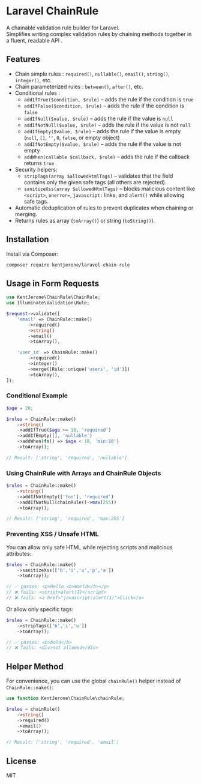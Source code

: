 # Laravel ChainRule

A chainable validation rule builder for Laravel.  
Simplifies writing complex validation rules by chaining methods together in a fluent, readable API .

## Features

- Chain simple rules : `required()`, `nullable()`, `email()`, `string()`, `integer()`, etc.  
- Chain parameterized rules : `between()`, `after()`, etc.  
- Conditional rules :
  - `addIfTrue($condition, $rule)` – adds the rule if the condition is `true`
  - `addIfFalse($condition, $rule)` – adds the rule if the condition is `false`
  - `addIfNull($value, $rule)` – adds the rule if the value is `null`
  - `addIfNotNull($value, $rule)` – adds the rule if the value is not `null`
  - `addIfEmpty($value, $rule)` – adds the rule if the value is empty (`null`, `[]`, `''`, `0`, `false`, or empty object)
  - `addIfNotEmpty($value, $rule)` – adds the rule if the value is not empty
  - `addWhen(callable $callback, $rule)` – adds the rule if the callback returns `true`
- Security helpers:
  - `stripTags(array $allowedHtmlTags)` – validates that the field contains only the given safe tags (all others are rejected).
  - `sanitizeXss(array $allowedHtmlTags)` – blocks malicious content like `<script>`, `onerror=`, `javascript:` links, and `alert()` while allowing safe tags.
- Automatic deduplication  of rules to prevent duplicates when chaining or merging.
- Returns rules as array  (`toArray()`) or string  (`toString()`).

## Installation

Install via Composer:

```bash
composer require kentjerone/laravel-chain-rule
```

## Usage in Form Requests

```php
use KentJerone\ChainRule\ChainRule;
use Illuminate\Validation\Rule;

$request->validate([
    'email' => ChainRule::make()
        ->required()
        ->string()
        ->email()
        ->toArray(),

    'user_id' => ChainRule::make()
        ->required()
        ->integer()
        ->merge([Rule::unique('users', 'id')])
        ->toArray(),
]);
```

### Conditional Example

```php
$age = 20;

$rules = ChainRule::make()
    ->string()
    ->addIfTrue($age >= 18, 'required')
    ->addIfEmpty([], 'nullable')
    ->addWhen(fn() => $age < 18, 'min:18')
    ->toArray();

// Result: ['string', 'required', 'nullable']
```

### Using ChainRule with Arrays and ChainRule Objects

```php
$rules = ChainRule::make()
    ->string()
    ->addIfNotEmpty(['foo'], 'required')
    ->addIfNotNull(chainRule()->max(255))
    ->toArray();

// Result: ['string', 'required', 'max:255']
```

### Preventing XSS / Unsafe HTML

You can allow only safe HTML while rejecting scripts and malicious attributes:

```php
$rules = ChainRule::make()
    ->sanitizeXss(['b','i','u','p','a'])
    ->toArray();

// ✅ passes: <p>Hello <b>World</b></p>
// ❌ fails: <script>alert(1)</script>
// ❌ fails: <a href="javascript:alert(1)">Click</a>
```

Or allow only specific tags:

```php
$rules = ChainRule::make()
    ->stripTags(['b','i','u'])
    ->toArray();

// ✅ passes: <b>bold</b>
// ❌ fails: <div>not allowed</div>
```

## Helper Method

For convenience, you can use the global `chainRule()` helper instead of `ChainRule::make()`:

```php
use function KentJerone\ChainRule\chainRule;

$rules = chainRule()
    ->string()
    ->required()
    ->email()
    ->toArray();

// Result: ['string', 'required', 'email']
```

## License

MIT
